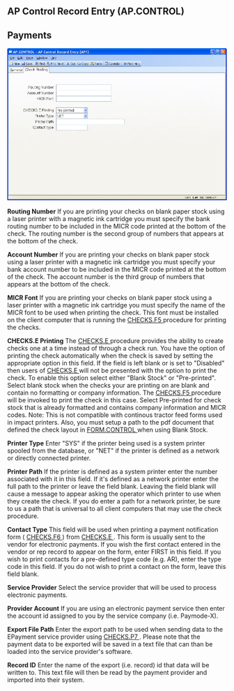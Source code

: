 ##  AP Control Record Entry (AP.CONTROL)

<PageHeader />

##  Payments

![](./AP-CONTROL-2.jpg)

**Routing Number** If you are printing your checks on blank paper stock using
a laser printer with a magnetic ink cartridge you must specify the bank
routing number to be included in the MICR code printed at the bottom of the
check. The routing number is the second group of numbers that appears at the
bottom of the check.  
  
**Account Number** If you are printing your checks on blank paper stock using
a laser printer with a magnetic ink cartridge you must specify your bank
account number to be included in the MICR code printed at the bottom of the
check. The account number is the third group of numbers that appears at the
bottom of the check.  
  
**MICR Font** If you are printing your checks on blank paper stock using a laser printer with a magnetic ink cartridge you must specify the name of the MICR font to be used when printing the check. This font must be installed on the client computer that is running the [ CHECKS.F5 ](../../../AP-REPORT/CHECKS-F5/README.md) procedure for printing the checks.   
  
**CHECKS.E Printing** The [ CHECKS.E ](../../CHECKS-E/README.md) procedure provides the ability to create checks one at a time instead of through a check run. You have the option of printing the check automatically when the check is saved by setting the appropriate option in this field. If the field is left blank or is set to "Disabled" then users of [ CHECKS.E ](../../CHECKS-E/README.md) will not be presented with the option to print the check. To enable this option select either "Blank Stock" or "Pre-printed". Select blank stock when the checks your are printing on are blank and contain no formatting or company information. The [ CHECKS.F5 ](../../../AP-REPORT/CHECKS-F5/README.md) procedure will be invoked to print the check in this case. Select Pre-printed for check stock that is already formatted and contains company information and MICR codes. Note: This is not compatible with continous tractor feed forms used in impact printers. Also, you must setup a path to the pdf document that defined the check layout in [ FORM.CONTROL ](FORM-CONTROL/README.md) when using Blank Stock.   
  
**Printer Type** Enter "SYS" if the printer being used is a system printer
spooled from the database, or "NET" if the printer is defined as a network or
directly connected printer.  
  
**Printer Path** If the printer is defined as a system printer enter the
number associated with it in this field. If it's defined as a network printer
enter the full path to the printer or leave the field blank. Leaving the field
blank will cause a message to appear asking the operator which printer to use
when they create the check. If you do enter a path for a network printer, be
sure to us a path that is universal to all client computers that may use the
check procedure.  
  
**Contact Type** This field will be used when printing a payment notification form ( [ CHECKS.F6 ](../../../AP-REPORT/CHECKS-F6/README.md) ) from [ CHECKS.E ](../../CHECKS-E/README.md) . This form is usually sent to the vendor for electronic payments. If you wish the first contact entered in the vendor or rep record to appear on the form, enter FIRST in this field. If you wish to print contacts for a pre-defined type code (e.g. AR), enter the type code in this field. If you do not wish to print a contact on the form, leave this field blank.   
  
**Service Provider** Select the service provider that will be used to process
electronic payments.  
  
**Provider Account** If you are using an electronic payment service then enter
the account id assigned to you by the service company (i.e. Paymode-X).  
  
**Export File Path** Enter the export path to be used when sending data to the EPayment service provider using [ CHECKS.P7 ](../../../AP-PROCESS/CHECKS-P7/README.md) . Please note that the payment data to be exported will be saved in a text file that can than be loaded into the service provider's software.   
  
**Record ID** Enter the name of the export (i.e. record) id that data will be
written to. This text file will then be read by the payment provider and
imported into their system.  
  
  
<badge text= "Version 8.10.57" vertical="middle" />

<PageFooter />